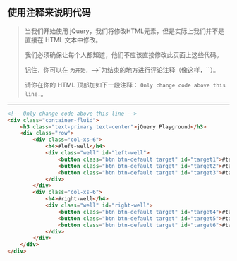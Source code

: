 ## 使用注释来说明代码

> 当我们开始使用 jQuery，我们将修改HTML元素，但是实际上我们并不是直接在 HTML 文本中修改。
>
> 我们必须确保让每个人都知道，他们不应该直接修改此页面上这些代码。
>
> 记住，你可以在 `为开始，`-->`为结束的地方进行评论注释（像这样，``）。
>
> 请你在你的 HTML 顶部加如下一段注释： `Only change code above this line.`。

---

```html
<!-- Only change code above this line -->
<div class="container-fluid">
	<h3 class="text-primary text-center">jQuery Playground</h3>
	<div class="row">
		<div class="col-xs-6">
			<h4>#left-well</h4>
			<div class="well" id="left-well">
				<button class="btn btn-default target" id="target1">#target1</button>
				<button class="btn btn-default target" id="target2">#target2</button>
				<button class="btn btn-default target" id="target3">#target3</button>
			</div>
		</div>
		<div class="col-xs-6">
			<h4>#right-well</h4>
			<div class="well" id="right-well">
				<button class="btn btn-default target" id="target4">#target4</button>
				<button class="btn btn-default target" id="target5">#target5</button>
				<button class="btn btn-default target" id="target6">#target6</button>
			</div>
		</div>
	</div>
</div>
```


